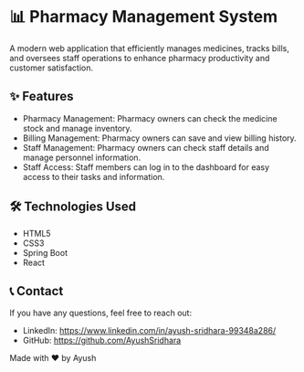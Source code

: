 # 📊 Pharmacy Management System

A modern web application that efficiently manages medicines, tracks bills, and oversees staff operations to enhance pharmacy productivity and customer satisfaction.



## ✨ Features

-  Pharmacy Management: Pharmacy owners can check the medicine stock and manage inventory.
-  Billing Management: Pharmacy owners can save and view billing history. 
-  Staff Management: Pharmacy owners can check staff details and manage personnel information.
-  Staff Access: Staff members can log in to the dashboard for easy access to their tasks and information.


## 🛠️ Technologies Used

- HTML5
- CSS3
- Spring Boot 
- React 


## 📞 Contact

If you have any questions, feel free to reach out:

- LinkedIn: https://www.linkedin.com/in/ayush-sridhara-99348a286/
- GitHub: https://github.com/AyushSridhara

Made with ❤️ by Ayush


